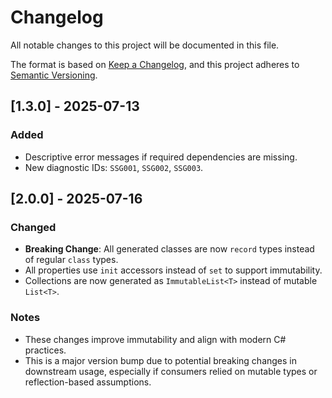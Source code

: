 # Changelog

All notable changes to this project will be documented in this file.

The format is based on [Keep a Changelog](https://keepachangelog.com/en/1.0.0/),
and this project adheres to [Semantic Versioning](https://semver.org/spec/v2.0.0.html).

## [1.3.0] - 2025-07-13
### Added
- Descriptive error messages if required dependencies are missing.
- New diagnostic IDs: `SSG001`, `SSG002`, `SSG003`.

## [2.0.0] - 2025-07-16
### Changed
- **Breaking Change**: All generated classes are now `record` types instead of regular `class` types.
- All properties use `init` accessors instead of `set` to support immutability.
- Collections are now generated as `ImmutableList<T>` instead of mutable `List<T>`.

### Notes
- These changes improve immutability and align with modern C# practices.
- This is a major version bump due to potential breaking changes in downstream usage, especially if consumers relied on mutable types or reflection-based assumptions.

